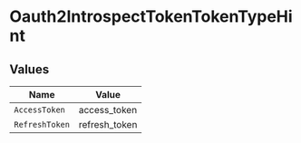 # Oauth2IntrospectTokenTokenTypeHint


## Values

| Name           | Value          |
| -------------- | -------------- |
| `AccessToken`  | access_token   |
| `RefreshToken` | refresh_token  |